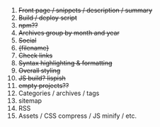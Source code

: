 1. ~~Front page / snippets / description / summary~~
1. ~~Build / deploy script~~
1. ~~npm??~~
1. ~~Archives group by month and year~~
1. ~~Social~~
1. ~~{filename}~~
1. ~~Check links~~
1. ~~Syntax highlighting & formatting~~
1. ~~Overall styling~~
1. ~~JS build? lispish~~
1. ~~empty projects??~~
1. Categories / archives / tags
1. sitemap
1. RSS
1. Assets / CSS compress / JS minify / etc.
